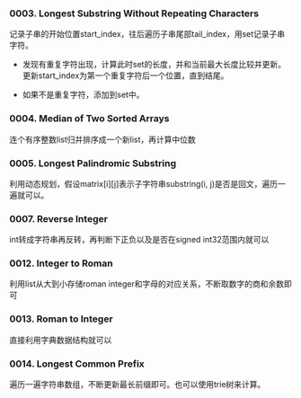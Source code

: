 

### 0003.  Longest Substring Without Repeating Characters ###

记录子串的开始位置start\_index，往后遍历子串尾部tail\_index，用set记录子串字符。


- 发现有重复字符出现，计算此时set的长度，并和当前最大长度比较并更新。更新start\_index为第一个重复字符后一个位置，直到结尾。

    
- 如果不是重复字符，添加到set中。

### 0004. Median of Two Sorted Arrays ###

连个有序整数list归并排序成一个新list，再计算中位数

### 0005. Longest Palindromic Substring ###
利用动态规划，假设matrix[i][j]表示子字符串substring(i, j)是否是回文，遍历一遍就可以。

### 0007. Reverse Integer ###

int转成字符串再反转，再判断下正负以及是否在signed int32范围内就可以

### 0012. Integer to Roman ###
利用list从大到小存储roman integer和字母的对应关系，不断取数字的商和余数即可

### 0013. Roman to Integer ###
直接利用字典数据结构就可以

### 0014. Longest Common Prefix ###
遍历一遍字符串数组，不断更新最长前缀即可。也可以使用trie树来计算。   
